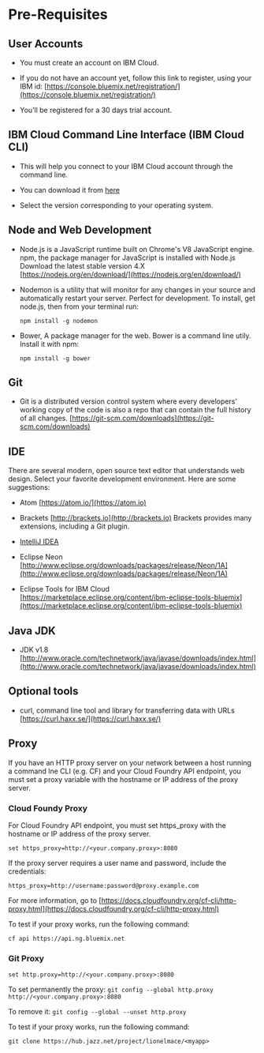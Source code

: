 # Pre-Requisites

## User Accounts

+ You must create an account on IBM Cloud.

+ If you do not have an account yet, follow this link to register, using your IBM id: [https://console.bluemix.net/registration/](https://console.bluemix.net/registration/)

+ You’ll be registered for a 30 days trial account.


## IBM Cloud Command Line Interface (IBM Cloud CLI)

+ This will help you connect to your IBM Cloud account through the command line.

+ You can download it from [here](https://console.bluemix.net/docs/cli/reference/bluemix_cli/download_cli.html)

+ Select the version corresponding to your operating system.


## Node and Web Development

+ Node.js is a JavaScript runtime built on Chrome's V8 JavaScript engine.
  npm, the package manager for JavaScript is installed with Node.js
  Download the latest stable version 4.X
  [https://nodejs.org/en/download/](https://nodejs.org/en/download/)

+ Nodemon is a utility that will monitor for any changes in your source and automatically restart your server. Perfect for development. To install, get node.js, then from your terminal run:

  ```npm install -g nodemon```

+ Bower, A package manager for the web. Bower is a command line utily.
  Install it with npm:

  ```npm install -g bower```


## Git

+ Git is a distributed version control system where every developers' working copy of the code is also a repo that can contain the full history of all changes.
  [https://git-scm.com/downloads](https://git-scm.com/downloads)


## IDE

There are several modern, open source text editor that understands web design. Select your favorite development environment. Here are some suggestions:

+ Atom [https://atom.io/](https://atom.io)

+ Brackets [http://brackets.io](http://brackets.io)
  Brackets provides many extensions, including a Git plugin.

+ [IntelliJ IDEA](https://www.jetbrains.com/idea/)

+ Eclipse Neon
  [http://www.eclipse.org/downloads/packages/release/Neon/1A](http://www.eclipse.org/downloads/packages/release/Neon/1A)

+ Eclipse Tools for IBM Cloud
  [https://marketplace.eclipse.org/content/ibm-eclipse-tools-bluemix](https://marketplace.eclipse.org/content/ibm-eclipse-tools-bluemix)


## Java JDK

+ JDK v1.8
  [http://www.oracle.com/technetwork/java/javase/downloads/index.html](http://www.oracle.com/technetwork/java/javase/downloads/index.html)


## Optional tools

+ curl, command line tool and library for transferring data with URLs
  [https://curl.haxx.se/](https://curl.haxx.se/)

## Proxy

  If you have an HTTP proxy server on your network between a host running a command lne CLI (e.g. CF) and your Cloud Foundry API endpoint, you must set a proxy variable with the hostname or IP address of the proxy server.

### Cloud Foundy Proxy

  For Cloud Foundry API endpoint, you must set https_proxy with the hostname or IP address of the proxy server.

  ```set https_proxy=http://<your.company.proxy>:8080```

  If the proxy server requires a user name and password, include the credentials:

  ```
  https_proxy=http://username:password@proxy.example.com
  ```

  For more information, go to [https://docs.cloudfoundry.org/cf-cli/http-proxy.html](https://docs.cloudfoundry.org/cf-cli/http-proxy.html)

  To test if your proxy works, run the following command:

  ```cf api https://api.ng.bluemix.net```

### Git Proxy

  ```set http.proxy=http://<your.company.proxy>:8080```

  To set permanently the proxy:
  ```git config --global http.proxy http://<your.company.proxy>:8080```

  To remove it:
  ```git config --global --unset http.proxy```

  To test if your proxy works, run the following command:

  ```git clone https://hub.jazz.net/project/lionelmace/<myapp>```
